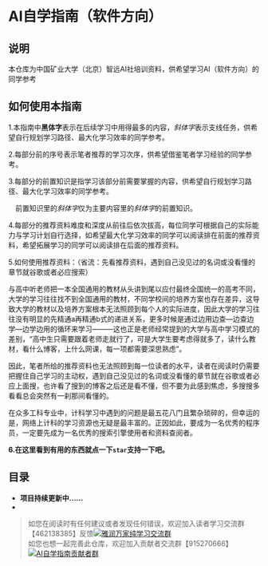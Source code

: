# AI自学指南（软件方向）
## 说明
本仓库为中国矿业大学（北京）智远AI社培训资料，供希望学习AI（软件方向）的同学参考
## 如何使用本指南
1.本指南中**黑体字**表示在后续学习中用得最多的内容，*斜体字*表示支线任务，供希望自行规划学习路径、最大化学习效率的同学参考。

2.每部分前的序号表示笔者推荐的学习次序，供希望借鉴笔者学习经验的同学参考。　

3.每部分的前置知识是指学习该部分前需要掌握的内容，供希望自行规划学习路径、最大化学习效率的同学参考。

　前置知识里的*斜体字*仅为主要内容里的*斜体字*的前置知识。

4.每部分的推荐资料难度和深度从前往后依次拔高，每位同学可根据自己的实际能力与学习计划自行选择，如希望最大化学习效率的同学可以阅读排在前面的推荐资料，希望拓展学习的同学可以阅读排在后面的推荐资料。  

5.如何使用推荐资料：（省流：先看推荐资料，遇到自己没见过的名词或没看懂的章节就谷歌或者必应搜索） 

与高中听老师把一本全国通用的教材从头讲到尾以应付最终全国统一的高考不同，大学的学习往往找不到全国通用的教材，不同学校间的培养方案也存在差异，这导致大学的教材以及培养方案根本无法照顾到每个人的实际进度，因此大学的学习往往没有明显的先精通a再精通b式的递进关系，更多时候是通过边用边查—边查边学—边学边用的循环来学习———这也正是老师经常提到的大学与高中学习模式的差别，“高中生只需要跟着老师走就行了，可是大学生要考虑得就多了，读什么教材，看什么博客，上什么网课，每一项都需要深思熟虑”。 

因此，笔者所给的推荐资料也无法照顾到每一位读者的水平，读者在阅读时仍需要把握住自己学习的主动权，遇到自己没见过的名词或没看懂的章节就在谷歌或者必应上面搜，也许看了搜到的博客之后还是看不懂，但不要为此感到焦虑，多搜搜多看看总会突然有一刹那间看懂的。 

在众多工科专业中，计科学习中遇到的问题是最五花八门且繁杂琐碎的，但幸运的是，网络上计科的学习资源也无疑是最丰富的。正因如此，要成为一名优秀的程序员，一定要先成为一名优秀的搜索引擎使用者和资料查阅者。 

**6.在这里看到有用的东西就点一下`star`支持一下吧。**
## 目录

- **项目持续更新中......**
- 

>如您在阅读时有任何建议或者发现任何错误，欢迎加入读者学习交流群【462138385】反馈<a target="_blank" href="https://qm.qq.com/cgi-bin/qm/qr?k=4jPQSLz1G1ShNOTXR7PPgePXqJr9t8Dn&jump_from=webapi&authKey=CifjAKxShoeH0ANKYwk0WYTLllzx1BJqw149OtyOi3D85tcSLS9Nv7I46SuFAEUG"><img border="0" src="http://pub.idqqimg.com/wpa/images/group.png" alt="雅润万家纯学习交流群" title="雅润万家纯学习交流群"></a>  
>如您也想一起完善此仓库，欢迎加入贡献者交流群【915270666】<a target="_blank" href="https://qm.qq.com/cgi-bin/qm/qr?k=65FC5FV_MDWqFOqmzRIILE_VNW6xYvSJ&jump_from=webapi&authKey=qsKL3EObZ5wKBezKo66aM6NbQuwa/rUr2mG+/jbwD/LJXkvmAJQbX0wnzjOqt+wK"><img border="0" src="http://pub.idqqimg.com/wpa/images/group.png" alt="AI自学指南贡献者群" title="AI自学指南贡献者群"></a>
